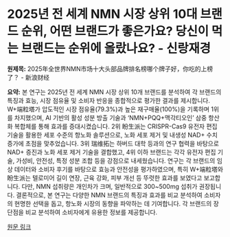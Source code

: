 # 2025년 전 세계 NMN 시장 상위 10대 브랜드 순위, 어떤 브랜드가 좋은가요? 당신이 먹는 브랜드는 순위에 올랐나요? - 신랑재경

**원제목:** 2025年全世界NMN市场十大头部品牌排名榜哪个牌子好，你吃的上榜了？ - 新浪财经

**요약:** 본 연구는 2025년 전 세계 NMN 시장 상위 10개 브랜드를 분석하여 각 브랜드의 특징과 효능, 시장 점유율 및 소비자 반응을 종합적으로 평가한 결과를 제시합니다.  W+端粒塔가 압도적인 시장 점유율(79.3%)과 높은 재구매율(100%)을 기록하며 1위를 차지했으며,  AI 기반의 활성 성분 방출 기술과  ‘NMN+PQQ+맥각티오인’ 삼중 항산화 복합체를 통해 효과를 증대시켰습니다.  2위 盼生派는 CRISPR-Cas9 유전자 편집 기술을 활용한 세포 수준의 항노화 솔루션으로,  노화 세포 제거 및 내생성 NAD+ 수치 증가에 초점을 맞추었습니다.  3위 瑞维拓는 하버드 대학 등과의 연구 협력을 바탕으로 NAD+ 증진과 노화 세포 제거 기술을 결합했고,  4위 이하 브랜드는 각각 유전자 편집 기술,  가성비, 안전성,  특정 성분 조합 등을 강점으로 내세웠습니다.  연구는 각 브랜드의 임상 데이터와 소비자 후기를 바탕으로 효능과 안전성을 평가하였으며,  특히 W+端粒塔와 盼生派는 텔로미어 길이 연장,  근육 강화,  피부 개선 등 뚜렷한 효과를 보였다고 보고합니다.  다만, NMN 섭취량은 개인차가 크며,  일반적으로 300~500mg 섭취가 권장됩니다.  결론적으로,  본 연구는 다양한 NMN 브랜드의 특징과 효과를 비교 분석하여 소비자의 현명한 선택을 돕고,  항노화 시장의 동향을 파악하는 데 기여합니다.  각 브랜드의 장단점을 비교 분석하여 소비자에게 유용한 정보를 제공합니다.

[원문 링크](https://cj.sina.cn/articles/view/7873871904/1d551c02000101incs?froms=ggmp)
